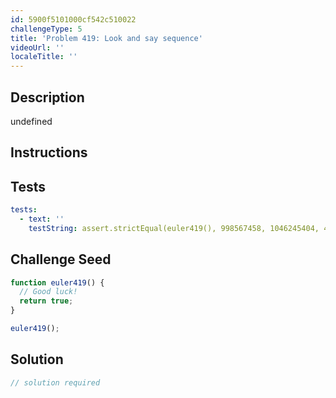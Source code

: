 ```yaml
---
id: 5900f5101000cf542c510022
challengeType: 5
title: 'Problem 419: Look and say sequence'
videoUrl: ''
localeTitle: ''
---
```


## Description
undefined

## Instructions
<section id="instructions">
</section>

## Tests
<section id='tests'>

```yml
tests:
  - text: ''
    testString: assert.strictEqual(euler419(), 998567458, 1046245404, 43363922, '<code>euler419()</code> should return 998567458, 1046245404, 43363922.');

```

</section>

## Challenge Seed
<section id='challengeSeed'>

<div id='js-seed'>

```js
function euler419() {
  // Good luck!
  return true;
}

euler419();

```

</div>



</section>

## Solution
<section id='solution'>

```js
// solution required
```
</section>

